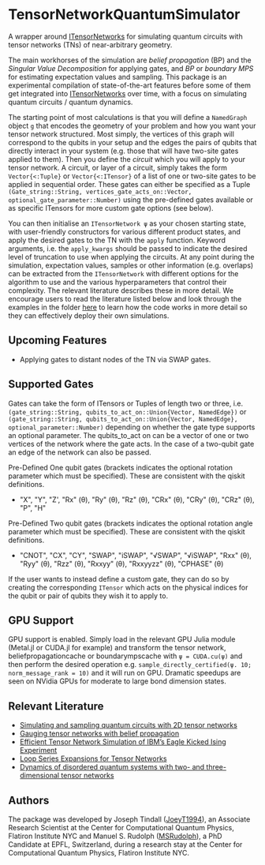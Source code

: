# TensorNetworkQuantumSimulator

A wrapper around [ITensorNetworks](https://github.com/ITensor/ITensorNetworks.jl) for simulating quantum circuits with tensor networks (TNs) of near-arbitrary geometry. 

The main workhorses of the simulation are _belief propagation_ (BP) and the _Singular Value Decomposition_ for applying gates, and _BP_ or _boundary MPS_ for estimating expectation values and sampling. This package is an experimental compilation of state-of-the-art features before some of them get integrated into [ITensorNetworks](https://github.com/ITensor/ITensorNetworks.jl) over time, with a focus on simulating quantum circuits / quantum dynamics.

The starting point of most calculations is that you will define a `NamedGraph` object `g` that encodes the geometry of your problem and how you want your tensor network structured. Most simply, the vertices of this graph will correspond to the qubits in your setup and the edges the pairs of qubits that directly interact in your system (e.g. those that will have two-site gates applied to them). Then you define the _circuit_ which you will apply to your tensor network. A circuit, or layer of a circuit, simply takes the form `Vector{<:Tuple}` or `Vector{<:ITensor}` of a list of one or two-site gates to be applied in sequential order. These gates can either be specified as a Tuple `(Gate_string::String, vertices_gate_acts_on::Vector, optional_gate_parameter::Number)` using the pre-defined gates available or as specific ITensors for more custom gate options (see below).    

You can then initialise an `ITensorNetwork ψ` as your chosen starting state,  with user-friendly constructors for various different product states, and apply the desired gates to the TN with the `apply` function. Keyword arguments, i.e. the `apply_kwargs` should be passed to indicate the desired level of truncation to use when applying the circuits. At any point during the simulation, expectation values, samples or other information (e.g. overlaps) can be extracted from the `ITensorNetwork` with different options for the algorithm to use and the various hyperparameters that control their complexity. The relevant literature describes these in more detail. We encourage users to read the literature listed below and look through the examples in the folder [here](examples/) to learn how the code works in more detail so they can effectively deploy their own simulations.

## Upcoming Features
- Applying gates to distant nodes of the TN via SWAP gates.

## Supported Gates
Gates can take the form of ITensors or Tuples of length two or three, i.e.
`(gate_string::String, qubits_to_act_on::Union{Vector, NamedEdge})` or `(gate_string::String, qubits_to_act_on::Union{Vector, NamedEdge}, optional_parameter::Number)` depending on whether the gate type supports an optional parameter. The qubits_to_act on can be a vector of one or two vertices of the network where the gate acts. In the case of a two-qubit gate an edge of the network can also be passed. 

Pre-Defined One qubit gates (brackets indicates the optional rotation parameter which must be specified). These are consistent with the qiskit definitions.
- "X", "Y", "Z', "Rx" (θ), "Ry" (θ), "Rz" (θ), "CRx" (θ), "CRy" (θ), "CRz" (θ), "P", "H"

Pre-Defined Two qubit gates (brackets indicates the optional rotation angle parameter which must be specified). These are consistent with the qiskit definitions.
- "CNOT", "CX", "CY", "SWAP", "iSWAP", "√SWAP", "√iSWAP", "Rxx" (θ), "Ryy" (θ), "Rzz" (θ), "Rxxyy" (θ), "Rxxyyzz" (θ), "CPHASE" (θ)

If the user wants to instead define a custom gate, they can do so by creating the corresponding `ITensor` which acts on the physical indices for the qubit or pair of qubits they wish it to apply to.

## GPU Support
GPU support is enabled. Simply load in the relevant GPU Julia module (Metal.jl or CUDA.jl for example) and transform the tensor network, beliefpropagationcache or boundarympscache with `ψ = CUDA.cu(ψ)` and then perform the desired operation e.g. `sample_directly_certified(ψ. 10; norm_message_rank = 10)` and it will run on GPU. Dramatic speedups are seen on NVidia GPUs for moderate to large bond dimension states. 

## Relevant Literature
- [Simulating and sampling quantum circuits with 2D tensor networks](https://arxiv.org/abs/2507.11424)
- [Gauging tensor networks with belief propagation](https://www.scipost.org/SciPostPhys.15.6.222?acad_field_slug=chemistry)
- [Efficient Tensor Network Simulation of IBM’s Eagle Kicked Ising Experiment](https://journals.aps.org/prxquantum/abstract/10.1103/PRXQuantum.5.010308)
- [Loop Series Expansions for Tensor Networks](https://arxiv.org/abs/2409.03108)
- [Dynamics of disordered quantum systems with two- and three-dimensional tensor networks](https://arxiv.org/abs/2503.05693)

## Authors
The package was developed by Joseph Tindall ([JoeyT1994](https://github.com/JoeyT1994)), an Associate Research Scientist at the Center for Computational Quantum Physics, Flatiron Institute NYC and Manuel S. Rudolph ([MSRudolph](https://github.com/MSRudolph)), a PhD Candidate at EPFL, Switzerland, during a research stay at the Center for Computational Quantum Physics, Flatiron Institute NYC.

